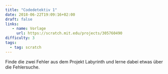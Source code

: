 ```yaml
---
title: "Codedetektiv 1"
date: 2018-06-22T19:09:16+02:00
draft: false
links:
   - name: Vorlage
     url: https://scratch.mit.edu/projects/305760490
difficulty: 3
tags:
  - tag: scratch
---
```

Finde die zwei Fehler aus dem Projekt Labyrinth und lerne dabei etwas über die Fehlersuche.